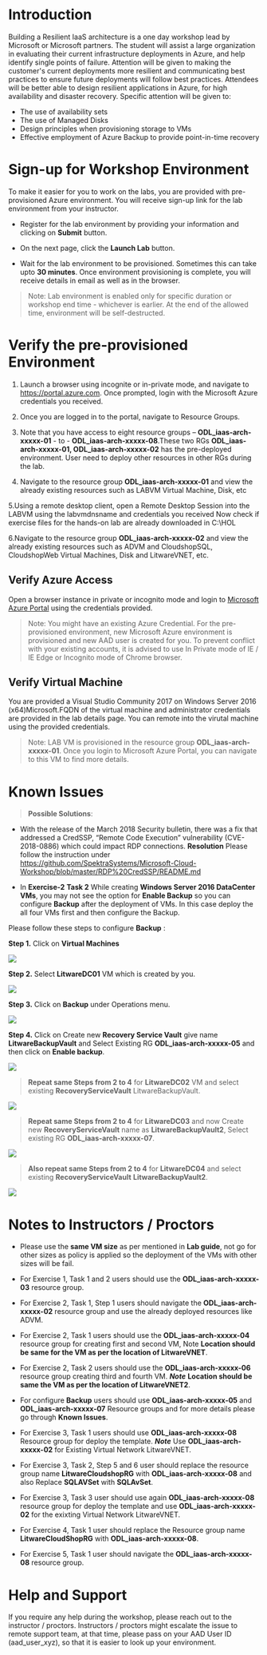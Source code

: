 
# Introduction

Building a Resilient IaaS architecture is a one day workshop lead by Microsoft or Microsoft partners. The student will assist a large organization in evaluating their current infrastructure deployments in Azure, and help identify single points of failure. Attention will be given to making the customer's current deployments more resilient and communicating best practices to ensure future deployments will follow best practices.
Attendees will be better able to design resilient applications in Azure, for high availability and disaster recovery. Specific attention will be given to:
 

*	The use of availability sets
*	The use of Managed Disks
*	Design principles when provisioning storage to VMs
*	Effective employment of Azure Backup to provide point-in-time recovery

 
# Sign-up for Workshop Environment

To make it easier for you to work on the labs, you are provided with pre-provisioned Azure environment. You will receive sign-up link for the lab environment from your instructor. 

* Register for the lab environment by providing your information and clicking on **Submit** button.

* On the next page, click the **Launch Lab** button.
  
* Wait for the lab environment to be provisioned. Sometimes this can take upto **30 minutes**. Once environment provisioning is complete, you will receive details in email as well as in the browser.
 
 > Note: Lab environment is enabled only for specific duration or workshop end time - whichever is earlier. At the end of the allowed time, environment will be self-destructed.
 
# Verify the pre-provisioned Environment

1. Launch a browser using incognite or in-private mode, and navigate to https://portal.azure.com. Once prompted, login with the Microsoft Azure credentials you received.   

2. Once you are logged in to the portal, navigate to Resource Groups. 
 
3. Note that you have access to eight resource groups – **ODL_iaas-arch-xxxxx-01** - to - **ODL_iaas-arch-xxxxx-08**.These two RGs         **ODL_iaas-arch-xxxxx-01, ODL_iaas-arch-xxxxx-02** has the pre-deployed environment. User need to deploy other resources in other RGs     during the lab.

4. Navigate to the resource group **ODL_iaas-arch-xxxxx-01** and view the already existing resources such as LABVM Virtual Machine,         Disk, etc

5.Using a remote desktop client, open a Remote Desktop Session into the LABVM using the labvmdnsname and credentials you received
   Now check if exercise files for the hands-on lab are already downloaded in C:\HOL

6.Navigate to the resource group **ODL_iaas-arch-xxxxx-02** and view the already existing resources such as ADVM and CloudshopSQL,        CloudshopWeb Virtual Machines, Disk and LitwareVNET, etc.




## Verify Azure Access

Open a browser instance in private or incognito mode and login to [Microsoft Azure Portal](https://portal.azure.com) using the credentials provided.

> Note: You might have an existing Azure Credential. For the pre-provisioned environment, new Microsoft Azure environment is provisioned and new AAD user is created for you. To prevent conflict with your existing accounts, it is advised to use In Private mode of IE / IE Edge or Incognito mode of Chrome browser.

## Verify Virtual Machine

You are provided a Visual Studio Community 2017 on Windows Server 2016 (x64)Microsoft.FQDN of the virtual machine and administrator credentials are provided in the lab details page. You can remote into the virutal machine using the provided credentials.

> Note: LAB VM is provisioned in the resource group **ODL_iaas-arch-xxxxx-01**. Once you login to Microsoft Azure Portal, you can navigate to this VM to find more details.


# Known Issues

> **Possible Solutions**:

* With the release of the March 2018 Security bulletin, there was a fix that addressed a CredSSP, “Remote Code Execution” vulnerability (CVE-2018-0886) which could impact RDP connections. 
**Resolution**
Please follow the instruction under https://github.com/SpektraSystems/Microsoft-Cloud-Workshop/blob/master/RDP%20CredSSP/README.md  

* In **Exercise-2** **Task 2** While creating **Windows Server 2016 DataCenter VMs**, you may not see the option for **Enable Backup** so you can configure **Backup** after the deployment of VMs. In this case deploy the all four VMs first and then configure the Backup.

 Please follow these steps to configure **Backup** :

**Step 1.** Click on **Virtual Machines** 

  ![](images/virtualMachines.png)

**Step 2.**  Select **LitwareDC01** VM which is created by you.

  ![](images/LitwareDC01.png)

**Step 3.** Click on **Backup** under Operations menu.

  ![](images/backupDC01.png)

**Step 4.** Click on Create new **Recovery Service Vault** give name **LitwareBackupVault** and Select Existing RG **ODL_iaas-arch-xxxxx-05** and then click on **Enable backup**.

 ![](images/finalbackup01.png)

> **Repeat same Steps from  2 to 4** for **LitwareDC02** VM and select existing **RecoveryServiceVault** LitwareBackupVault.

 ![](images/finalbackupDC02.png)

> **Repeat same Steps from  2 to 4** for **LitwareDC03** and now Create new **RecoveryServiceVault** name as **LitwareBackupVault2**, Select existing RG **ODL_iaas-arch-xxxxx-07**.
 
 ![](images/finalbackupDC03.png)
 
 > **Also repeat same Steps from  2 to 4** for **LitwareDC04** and select existing **RecoveryServiceVault**  **LitwareBackupVault2**.

 ![](images/FinalbackupDC04.png)




# Notes to Instructors / Proctors

* Please use the **same VM size** as per mentioned in **Lab guide**, not go for other sizes as policy is applied so the deployment of    the VMs with other sizes will be fail. 

* For Exercise 1, Task 1 and 2 users should use the **ODL_iaas-arch-xxxxx-03** resource group.

* For Exercise 2, Task 1, Step 1 users should navigate the **ODL_iaas-arch-xxxxx-02** resource group and use the already deployed         resources like ADVM. 

* For Exercise 2, Task 1 users should use the **ODL_iaas-arch-xxxxx-04** resource group for creating first and second VM, Note   **Location should be same for the VM as per the location of LitwareVNET**.

* For Exercise 2, Task 2 users should use the **ODL_iaas-arch-xxxxx-06** resource group creating third and fourth VM. ***Note*** **Location should be same the VM as per the location of LitwareVNET2**.

* For configure **Backup** users should use **ODL_iaas-arch-xxxxx-05** and **ODL_iaas-arch-xxxxx-07** Resource groups and for more  details please go through **Known Issues**.

* For Exercise 3, Task 1 users should use **ODL_iaas-arch-xxxxx-08** Resource group for deploy the template. ***Note*** Use **ODL_iaas-arch-xxxxx-02** for Existing Virtual Network LitwareVNET.

* For Exercise 3, Task 2, Step 5 and 6 user should replace the resource group name **LitwareCloudshopRG** with **ODL_iaas-arch-xxxxx-08** and also Replace **SQLAVSet** with **SQLAvSet**.

* For Exercise 3, Task 3 user should use again **ODL_iaas-arch-xxxxx-08** resource group for deploy the template and use **ODL_iaas-arch-xxxxx-02** for the exixting Virtual Network LitwareVNET.

* For Exercise 4, Task 1 user should replace the Resource group name **LitwareCloudShopRG** with **ODL_iaas-arch-xxxxx-08**.

* For Exercise 5, Task 1 user should navigate the **ODL_iaas-arch-xxxxx-08** resource group.

# Help and Support

If you require any help during the workshop, please reach out to the instructor / proctors. Instructors / proctors might escalate the issue to remote support team, at that time, please pass on your AAD User ID (aad_user_xyz), so that it is easier to look up your environment.

  
